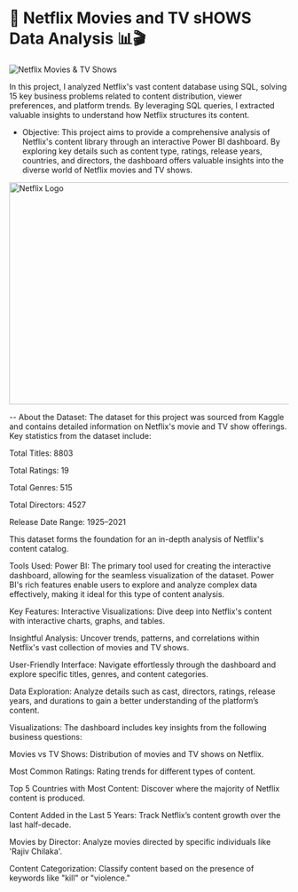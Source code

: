 # 🍿 Netflix Movies and TV sHOWS Data Analysis 📊🎬
![Netflix Movies & TV Shows](https://github.com/tanvirfau/Netflix-Audience-Data-Analysis-Using-SQL/blob/main/Netflix%20Movies%20and%20TV%20Shows%20Dashboard.png)

<P>In this project, I analyzed Netflix's vast content database using SQL, solving 15 key business problems related to content distribution, viewer preferences, and platform trends. By leveraging SQL queries, I extracted valuable insights to understand how Netflix structures its content.</P>

- Objective:
This project aims to provide a comprehensive analysis of Netflix's content library through an interactive Power BI dashboard. By exploring key details such as content type, ratings, release years, countries, and directors, the dashboard offers valuable insights into the diverse world of Netflix movies and TV shows.

<img src="https://github.com/tanvirfau/netflix_sql_project/blob/main/netflix_logo.jpg" alt="Netflix Logo" width="1200" height="400">

-- About the Dataset:
The dataset for this project was sourced from Kaggle and contains detailed information on Netflix's movie and TV show offerings. Key statistics from the dataset include:

Total Titles: 8803

Total Ratings: 19

Total Genres: 515

Total Directors: 4527

Release Date Range: 1925–2021

This dataset forms the foundation for an in-depth analysis of Netflix's content catalog.

Tools Used:
Power BI: The primary tool used for creating the interactive dashboard, allowing for the seamless visualization of the dataset. Power BI's rich features enable users to explore and analyze complex data effectively, making it ideal for this type of content analysis.

Key Features:
Interactive Visualizations: Dive deep into Netflix's content with interactive charts, graphs, and tables.

Insightful Analysis: Uncover trends, patterns, and correlations within Netflix's vast collection of movies and TV shows.

User-Friendly Interface: Navigate effortlessly through the dashboard and explore specific titles, genres, and content categories.

Data Exploration: Analyze details such as cast, directors, ratings, release years, and durations to gain a better understanding of the platform’s content.

Visualizations:
The dashboard includes key insights from the following business questions:

Movies vs TV Shows: Distribution of movies and TV shows on Netflix.

Most Common Ratings: Rating trends for different types of content.

Top 5 Countries with Most Content: Discover where the majority of Netflix content is produced.

Content Added in the Last 5 Years: Track Netflix’s content growth over the last half-decade.

Movies by Director: Analyze movies directed by specific individuals like 'Rajiv Chilaka'.

Content Categorization: Classify content based on the presence of keywords like "kill" or "violence."


